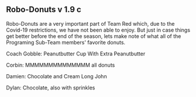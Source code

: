 ## Robo-Donuts v 1.9 c
Robo-Donuts are a very important part of Team Red which, due to the Covid-19 restrictions, we have not been able to enjoy. But just in case things get better before the end of the season, lets make note of what all of the Programing Sub-Team members' favorite donuts.

Coach Gobble: Peanutbutter Cup With Extra Peanutbutter

Corbin: MMMMMMMMMMMMMM all donuts

Damien: Chocolate and Cream Long John

Dylan: Chocolate, also with sprinkles
